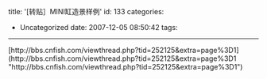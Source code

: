 title: '[转贴］MINI缸造景样例'
id: 133
categories:
  - Uncategorized
date: 2007-12-05 08:50:42
tags:
---

<div id="msgcns!9697D6160EFEBC17!1563" class="bvMsg">[http://bbs.cnfish.com/viewthread.php?tid=252125&amp;extra=page%3D1](http://bbs.cnfish.com/viewthread.php?tid=252125&amp;extra=page%3D1 "http://bbs.cnfish.com/viewthread.php?tid=252125&amp;extra=page%3D1")</div>